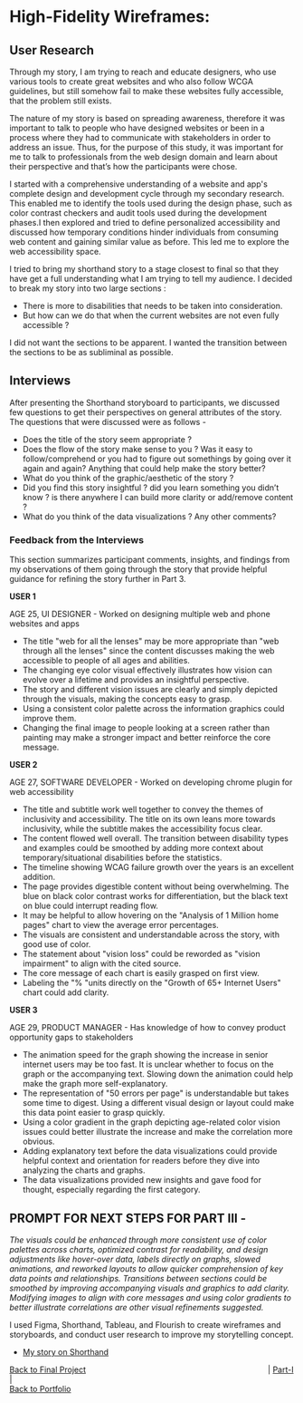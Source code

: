 # High-Fidelity Wireframes:
## User Research 

Through my story, I am trying to reach and educate designers, who use various tools to create great websites and who also follow WCGA guidelines, but still somehow fail to make these websites fully accessible, that the problem still exists.

The nature of my story is based on spreading awareness, therefore it was important to talk to people who have designed websites or been in a process where they had to communicate with stakeholders in order to address an issue. Thus, for the purpose of this study, it was important for me to talk to professionals from the web design domain and learn about their perspective and that’s how the participants were chose. 

I started with a comprehensive understanding of a website and app's complete design and development cycle through my secondary research. This enabled me to identify the tools used during the design phase, such as color contrast checkers and audit tools used during the development phases.I then explored and tried to define personalized accessibility and discussed how temporary conditions hinder individuals from consuming web content and gaining similar value as before. This led me to explore the web accessibility space.

I tried to bring my shorthand story to a stage closest to final so that they have get a full understanding what I am trying to tell my audience. I decided to break my story into two large sections :

* There is more to disabilities that needs to be taken into consideration.
* But how can we do that when the current websites are not even fully accessible ?

I did not want the sections to be apparent. I wanted the transition between the sections to be as subliminal as possible. 

## Interviews 

After presenting the Shorthand storyboard to participants, we discussed few questions to get their perspectives on general attributes of the story. The questions that were discussed were as follows - 

* Does the title of the story seem appropriate ? 
* Does the flow of the story make sense to you ? Was it easy to follow/comprehend or you had to figure out somethings by going over it again and again? Anything that could help make the story better?
* What do you think of the graphic/aesthetic of the story ?
* Did you find this story insightful ? did you learn something you didn’t know ? is there anywhere I can build more clarity or add/remove content ?
* What do you think of the data visualizations ? Any other comments?


### Feedback from the Interviews

This section summarizes participant comments, insights, and findings from my observations of them going through the story that provide helpful guidance for refining the story further in Part 3. 

**USER 1** 

AGE 25, UI DESIGNER - Worked on designing multiple web and phone websites and apps

* The title "web for all the lenses" may be more appropriate than "web through all the lenses" since the content discusses making the web accessible to people of all ages and abilities.
* The changing eye color visual effectively illustrates how vision can evolve over a lifetime and provides an insightful perspective.
* The story and different vision issues are clearly and simply depicted through the visuals, making the concepts easy to grasp.
* Using a consistent color palette across the information graphics could improve them.
* Changing the final image to people looking at a screen rather than painting may make a stronger impact and better reinforce the core message.

**USER 2**

AGE 27, SOFTWARE DEVELOPER - Worked on developing chrome plugin for web accessibility

* The title and subtitle work well together to convey the themes of inclusivity and accessibility. The title on its own leans more towards inclusivity, while the subtitle makes the accessibility focus clear.
* The content flowed well overall. The transition between disability types and examples could be smoothed by adding more context about temporary/situational disabilities before the statistics.
* The timeline showing WCAG failure growth over the years is an excellent addition.
* The page provides digestible content without being overwhelming. The blue on black color contrast works for differentiation, but the black text on blue could interrupt reading flow.
* It may be helpful to allow hovering on the "Analysis of 1 Million home pages" chart to view the average error percentages.
* The visuals are consistent and understandable across the story, with good use of color.
* The statement about "vision loss" could be reworded as "vision impairment" to align with the cited source.
* The core message of each chart is easily grasped on first view.
* Labeling the "% "units directly on the "Growth of 65+ Internet Users" chart could add clarity.

**USER 3** 

AGE 29, PRODUCT MANAGER - Has knowledge of how to convey product opportunity gaps to stakeholders

* The animation speed for the graph showing the increase in senior internet users may be too fast. It is unclear whether to focus on the graph or the accompanying text. Slowing down the animation could help make the graph more self-explanatory.
* The representation of "50 errors per page" is understandable but takes some time to digest. Using a different visual design or layout could make this data point easier to grasp quickly.
* Using a color gradient in the graph depicting age-related color vision issues could better illustrate the increase and make the correlation more obvious.
* Adding explanatory text before the data visualizations could provide helpful context and orientation for readers before they dive into analyzing the charts and graphs.
* The data visualizations provided new insights and gave food for thought, especially regarding the first category.

## PROMPT FOR NEXT STEPS FOR PART III - 

_The visuals could be enhanced through more consistent use of color palettes across charts, optimized contrast for readability, and design adjustments like hover-over data, labels directly on graphs, slowed animations, and reworked layouts to allow quicker comprehension of key data points and relationships. Transitions between sections could be smoothed by improving accompanying visuals and graphics to add clarity. Modifying images to align with core messages and using color gradients to better illustrate correlations are other visual refinements suggested._

I used Figma, Shorthand, Tableau, and Flourish to create wireframes and storyboards, and conduct user research to improve my storytelling concept.
* [My story on Shorthand](https://preview.shorthand.com/PHyUirO3oRUxfzYa)


[Back to Final Project](final_project_MishPatel.md)&emsp;&emsp;&emsp;&emsp;&emsp;&emsp;&emsp;&emsp;&emsp;&emsp;&emsp;&emsp;&emsp;&emsp;&emsp;&emsp;&emsp;&emsp;&emsp;&emsp;&emsp;&emsp;&emsp;| [Part-I](Final_Part_1.md) |<br>
[Back to Portfolio](https://misarip.github.io/Mish_Portfolio/)
